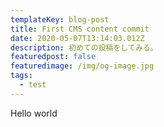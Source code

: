 ```yaml
---
templateKey: blog-post
title: First CMS content commit
date: 2020-05-07T13:14:03.012Z
description: 初めての投稿をしてみる。
featuredpost: false
featuredimage: /img/og-image.jpg
tags:
  - test
---
```

Hello world